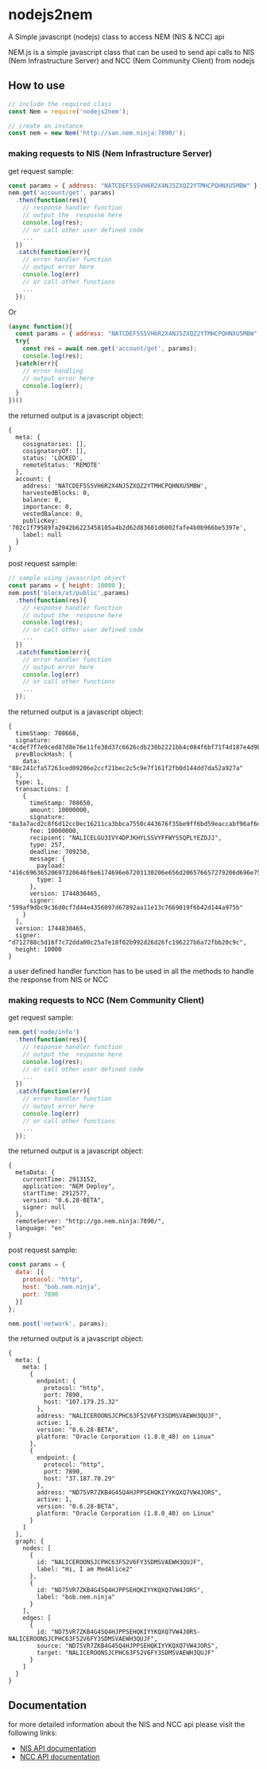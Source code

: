 # nodejs2nem
A Simple javascript (nodejs) class to access NEM (NIS &amp; NCC) api

NEM.js is a simple javascript class that can be used
to send api calls to NIS (Nem Infrastructure Server)
and NCC (Nem Community Client) from nodejs

## How to use

```javascript
// include the required class
const Nem = require('nodejs2nem');

// create an instance
const nem = new Nem('http://san.nem.ninja:7890/');
```


### making requests to NIS (Nem Infrastructure Server)

get request sample:
```javascript
const params = { address: "NATCDEF5S5VH6R2X4NJ5ZXQZ2YTMHCPQHNXU5MBW" };
nem.get('account/get', params)
  .then(function(res){
    // response handler function
    // output the  resposne here
    console.log(res);
    // or call other user defined code  
    ...
  })
  .catch(function(err){
    // error handler function
    // output error here
    console.log(err)
    // or call other functions 
    ...
  });

```
Or
```javascript
(async function(){
  const params = { address: "NATCDEF5S5VH6R2X4NJ5ZXQZ2YTMHCPQHNXU5MBW" };
  try{
    const res = await nem.get('account/get', params);
    console.log(res);
  }catch(err){
    // error handling
    // output error here
    console.log(err);
  }
})()
```

the returned output is a javascript object:
```
{
  meta: {
    cosignatories: [],
    cosignatoryOf: [],
    status: 'LOCKED',
    remoteStatus: 'REMOTE'
  },
  account: {
    address: 'NATCDEF5S5VH6R2X4NJ5ZXQZ2YTMHCPQHNXU5MBW',
    harvestedBlocks: 0,
    balance: 0,
    importance: 0,
    vestedBalance: 0,
    publicKey: '702c1f79589fa2042b6223458105a4b2d62d83601d6002fafe4b0b966be5397e',
    label: null
  }
}
```

post request sample:
```javascript
// sample using javascript object
const params = { height: 10000 };
nem.post('block/at/public',params)
  .then(function(res){
    // response handler function
    // output the  resposne here
    console.log(res);
    // or call other user defined code  
    ...
  })
  .catch(function(err){
    // error handler function
    // output error here
    console.log(err)
    // or call other functions 
    ...
  });

```


the returned output is a javascript object:
```
{
  timeStamp: 708668,
  signature: "4cdef7f7e9ced87d8e76e11fe38d37c6626cdb230b2221bb4c084f6bf71f4d187e4d9b353ecbd99937dee6d5f2333866141eed4cd96cdad6d720b382c1f6f502",
  prevBlockHash: {
    data: "88c241cfa57263ced09206e2ccf21bec2c5c9e7f161f2fb0d144dd7da52a927a"
  },
  type: 1,
  transactions: [
    {
      timeStamp: 708650,
      amount: 10000000,
      signature: "8a3a7acd2c8f6d12cc0ec16211ca3bbca7550c443676f35be9ff6bd59eaccabf96af6dfaa7b9c0f0f6f088dcdbd986b4ba6490f5d034cca192593f4e0138cb03",
      fee: 10000000,
      recipient: "NALICELGU3IVY4DPJKHYLSSVYFFWYS5QPLYEZDJJ",
      type: 257,
      deadline: 709250,
      message: {
        payload: "416c69636520697320646f6e6174696e67203130206e656d206576657279206d696e75746520746f20706f6f7220686172766573746572732e,
        type: 1
      },
      version: 1744830465,
      signer: "599af9dbc9c36d0cf7d44e4356097d67892aa11e13c7669019f6b42d144a975b"
    }
  ],
  version: 1744830465,
  signer: "d712788c5d16f7c72dda00c25a7e18f02b992d26d26fc196227b6a72fbb20c9c",
  height: 10000
}
```
a user defined handler function has to be used in all the methods to handle the response from NIS or NCC

### making requests to NCC (Nem Community Client)

get request sample:
```javascript
nem.get('node/info')
  .then(function(res){
    // response handler function
    // output the  resposne here
    console.log(res);
    // or call other user defined code  
    ...
  })
  .catch(function(err){
    // error handler function
    // output error here
    console.log(err)
    // or call other functions 
    ...
  });

```

the returned output is a javascript object:
```
{
  metaData: {
    currentTime: 2913152,
    application: "NEM Deploy",
    startTime: 2912577,
    version: "0.6.28-BETA",
    signer: null
  },
  remoteServer: "http://go.nem.ninja:7890/",
  language: "en"
}
```

post request sample:
```javascript
const params = {
  data: [{
    protocol: "http",
    host: "bob.nem.ninja",
    port: 7890
  }]
};

nem.post('network', params);
```
the returned output is a javascript object:
```
{
  meta: {
    meta: [
      {
        endpoint: {
          protocol: "http",
          port: 7890,
          host: "107.179.25.32"
        },
        address: "NALICEROONSJCPHC63F52V6FY3SDMSVAEWH3QUJF",
        active: 1,
        version: "0.6.28-BETA",
        platform: "Oracle Corporation (1.8.0_40) on Linux"
      },
      {
        endpoint: {
          protocol: "http",
          port: 7890,
          host: "37.187.70.29"
        },
        address: "ND75VR7ZKB4G45Q4HJPPSEHQKIYYKQXQ7VW4JORS",
        active: 1,
        version: "0.6.28-BETA",
        platform: "Oracle Corporation (1.8.0_40) on Linux"
      }
    ]
  },
  graph: {
    nodes: [
      {
        id: "NALICEROONSJCPHC63F52V6FY3SDMSVAEWH3QUJF",
        label: "Hi, I am MedAlice2"
      },
      {
        id: "ND75VR7ZKB4G45Q4HJPPSEHQKIYYKQXQ7VW4JORS",
        label: "bob.nem.ninja"
      }
    ],
    edges: [
      {
        id: "ND75VR7ZKB4G45Q4HJPPSEHQKIYYKQXQ7VW4JORS-NALICEROONSJCPHC63F52V6FY3SDMSVAEWH3QUJF",
        source: "ND75VR7ZKB4G45Q4HJPPSEHQKIYYKQXQ7VW4JORS",
        target: "NALICEROONSJCPHC63F52V6FY3SDMSVAEWH3QUJF"
      }
    ]
  }
}

```

## Documentation

for more detailed information about the NIS and NCC api please visit the following links:

* [NIS API documentation](http://bob.nem.ninja/docs/)
* [NCC API documentation](https://github.com/NewEconomyMovement/NemCommunityClient/blob/master/docs/api.md)
